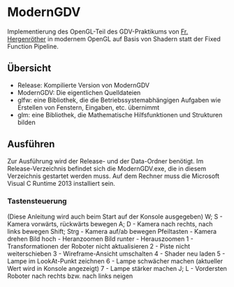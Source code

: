 # ModernGDV
Implementierung des OpenGL-Teil des GDV-Praktikums von [Fr. Hergenröther](https://www.fbi.h-da.de/organisation/personen/hergenroether-elke.html) in modernem OpenGL auf Basis von Shadern statt der Fixed Function Pipeline.

## Übersicht
* Release: Kompilierte Version von ModernGDV
* ModernGDV: Die eigentlichen Quelldateien
* glfw: eine Bibliothek, die die Betriebssystemabhängigen Aufgaben wie Erstellen von Fenstern, Eingaben, etc. übernimmt
* glm: eine Bibliothek, die Mathematische Hilfsfunktionen und Strukturen bilden

## Ausführen
Zur Ausführung wird der Release- und der Data-Ordner benötigt. Im Release-Verzeichnis befindet sich die ModernGDV.exe, die in diesem Verzeichnis gestartet werden muss. Auf dem Rechner muss die Microsoft Visual C Runtime 2013 installiert sein.

### Tastensteuerung
(Diese Anleitung wird auch beim Start auf der Konsole ausgegeben)
W; S - Kamera vorwärts, rückwärts bewegen
A; D - Kamera nach rechts, nach links bewegen
Shift; Strg - Kamera auf/ab bewegen
Pfeiltasten - Kamera drehen
Bild hoch - Heranzoomen
Bild runter - Herauszoomen
1 - Transformationen der Roboter nicht aktualisieren
2 - Piste nicht weiterschieben 
3 - Wireframe-Ansicht umschalten
4 - Shader neu laden
5 - Lampe im LookAt-Punkt zeichnen
6 - Lampe schwächer machen (aktueller Wert wird in Konsole angezeigt)
7 - Lampe stärker machen
J; L - Vordersten Roboter nach rechts bzw. nach links neigen
